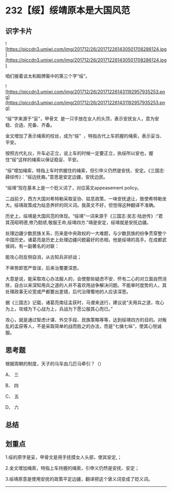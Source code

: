 # 232【绥】绥靖原本是大国风范

## 识字卡片

![https://piccdn3.umiwi.com/img/201712/26/201712261430501708286124.jpg](https://piccdn3.umiwi.com/img/201712/26/201712261430501708286124.jpg)

咱们接着谈太和殿牌匾中的第三个字“绥”。

![https://piccdn3.umiwi.com/img/201712/26/201712261431192957935253.png](https://piccdn3.umiwi.com/img/201712/26/201712261431192957935253.png)

“绥”字来源于“妥”，甲骨文  是一只手放在女人的头顶，表示安抚女人，意为安稳、合适、完备、齐备。

金文增加了表示绳索的绞丝，成为“绥”  ，特指古代上车抓握的绳索，表示妥当、平安。

按照古代礼仪，升车必正立，说上车的时候一定要正立，执绥所以安也，握住“绥”这样的绳索以保证稳妥、平安。

“绥”增加绳索，特指上车时供握住的绳索，但引申义仍然是安抚、安定。《三国志·薛综传》：“绥边抚裔。”意思是安定边疆，安抚边民。

“绥靖”现在基本上是一个贬义词了，对应英文appeasement policy。

二战前夕，西方大国对希特勒采取妥协、姑息政策，一味安抚退让，致使希特勒坐大。绥靖政策成为姑息养奸的同义词。我英文不好，但觉得这种翻译不准确。

历史上，绥靖是大国风范的体现。“绥靖”一词来源于《三国志·吴志·陆逊传》:“君其茂昭明德,修乃懿绩,敬服王命,绥靖四方.”靖是安定，绥靖就是安抚边疆。

处理边疆少数民族关系，历来是中央政权的一大难题，与少数民族的纷争贯穿整个中国历史。诸葛亮是历史上处理边疆问题最好的丞相，他是绥靖的高手。在成都武侯祠，有一副著名的对联：

能攻心则反侧自消，从古知兵非好战；

不审势即宽严皆误，后来治蜀要深思。

大意是说，能采取攻心办法服人的，会使那些疑虑不安、怀有二心的对立面自然消除，自古以来深知用兵之道的人并不喜欢用战争解决问题。不能审时度势的人，其处理政事无论宽或严都要出差错，后代治理蜀地的人应该深思。

据《三国志》记载，诸葛亮南征孟获时，马谡来送行，建议说“夫用兵之道，攻心为上，攻城为下心战为上，兵战为下愿公服其心而已。”

攻心，就是通过智虑计谋、外交手段、民族策略等等，达到绥靖四方的目的。对叛乱的孟获等人，不是采取简单的战而胜之的办法，而是“七擒七纵”，使其心悦诚服。

## 思考题

根据周朝的制度，天子的马车由几匹马牵引？（）

A、 三

B、 四

C、 五

D、 六

## 总结

## 划重点

1.绥的原字是妥，甲骨文是用手抚摸女人头部，使其安定,；

2.金文增加绳索，特指上车持握的绳索，引申义仍然是安抚、安定；

3.绥靖原意是使用安抚的政策平定边疆，翻译把这个褒义词变成了贬义词。


---
